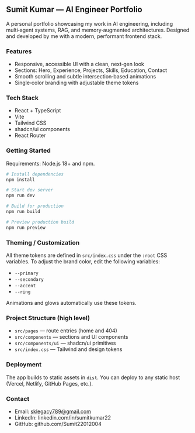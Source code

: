 ## Sumit Kumar — AI Engineer Portfolio

A personal portfolio showcasing my work in AI engineering, including multi‑agent systems, RAG, and memory‑augmented architectures. Designed and developed by me with a modern, performant frontend stack.

### Features
- Responsive, accessible UI with a clean, next‑gen look
- Sections: Hero, Experience, Projects, Skills, Education, Contact
- Smooth scrolling and subtle intersection‑based animations
- Single‑color branding with adjustable theme tokens

### Tech Stack
- React + TypeScript
- Vite
- Tailwind CSS
- shadcn/ui components
- React Router

### Getting Started
Requirements: Node.js 18+ and npm.

```sh
# Install dependencies
npm install

# Start dev server
npm run dev

# Build for production
npm run build

# Preview production build
npm run preview
```

### Theming / Customization
All theme tokens are defined in `src/index.css` under the `:root` CSS variables. To adjust the brand color, edit the following variables:
- `--primary`
- `--secondary`
- `--accent`
- `--ring`

Animations and glows automatically use these tokens.

### Project Structure (high level)
- `src/pages` — route entries (home and 404)
- `src/components` — sections and UI components
- `src/components/ui` — shadcn/ui primitives
- `src/index.css` — Tailwind and design tokens

### Deployment
The app builds to static assets in `dist`. You can deploy to any static host (Vercel, Netlify, GitHub Pages, etc.).

### Contact
- Email: sklegacy789@gmail.com
- LinkedIn: linkedin.com/in/sumitkumar22
- GitHub: github.com/Sumit22012004
